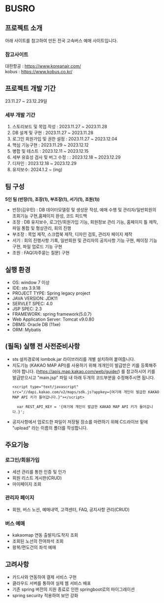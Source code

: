 # BUSRO
  
## 프로젝트 소개
아래 사이트를 참고하여 만든 전국 고속버스 예매 사이트입니다.  
### 참고사이트
대한항공 : https://www.koreanair.com/  
kobus : https://www.kobus.co.kr/  

## 프로젝트 개발 기간
23.11.27 ~ 23.12.29일
### 세부 개발 기간
1. 스토리보드 및 목업 작성 : 2023.11.27 ~ 2023.11.28  
2. DB 설계 및 구현 : 2023.11.27 ~ 2023.11.28  
3. 로그인 회원가입 및 권한 설정 : 2023.11.27 ~ 2023.12.04  
4. 핵심 기능구현 : 2023.11.29 ~ 2023.12.12  
5. 병합 및 테스트 : 2023.12.11 ~ 2023.12.15  
6. 세부 유효성 검사 및 버그 수정 : : 2023.12.18 ~ 2023.12.29  
7. 디자인 : 2023.12.18 ~ 2023.12.29  
8. 유지보수: 2024.1.2 ~ (ing)
 
## 팀 구성
**5인 팀 (반장(1), 조장(1), 부조장(1), 서기(1), 조원(1))**
* 반장(김우민) : DB 데이터모델링 및 생성문 작성, 예매 수행 및 관리자/일반회원의 조회기능 구현,홈페이지 완성, 코드 피드백
* 조장 : DB 유지보수, 로그인/회원가입 기능, 회원정보 관리 기능, 홈페이지 틀 제작, 파일 통합 및 형상관리, 회의 진행
* 부조장 : 목업 제작, 스크랩북 제작, 디자인 검토, 관리자 페이지 제작
* 서기 : 회의 진행사항 기록, 일반회원 및 관리자의 공지사항 기능 구현, 페이징 기능 구현, 파일 업로드 기능 구현
* 조원 : FAQ(자주묻는 질문) 구현

## 실행 환경
* OS: window 7 이상
* IDE: sts 3.9.18
* PROJECT TYPE: Spring legacy project
* JAVA VERSION: JDK11
* SERVLET SPEC: 4.0
* JSP SPEC: 2.3
* FRAMEWORK: spring framework(5.0.7)
* Web Application Server: Tomcat v9.0.80
* DBMS: Oracle DB (11xe)
* ORM: Mybatis

## (필독) 실행 전 사전준비사항
* sts 설치경로에 lombok.jar 라이브러리를 개별 설치하여 붙여줍니다.
* 지도기능 (KAKAO MAP API)를 사용하기 위해 개개인이 발급받은 키를 등록해주어야 합니다.
  (https://apis.map.kakao.com/web/guide/) 를 참고하시어 키를 발급받으시고 "main.jsp" 파일 내 아래 두개의 코드부분을 수정해주시면 됩니다.
  ```
  <script type="text/javascript" src="//dapi.kakao.com/v2/maps/sdk.js?appkey={여기에 개인이 발급한 KAKAO MAP API 키가 들어갑니다.}"></script>
  ```
  ```
	var REST_API_KEY = '{여기에 개인이 발급한 KAKAO MAP API 키가 들어갑니다.}';
  ```
* 공지사항에서 업로드한 파일이 저장될 장소를 마련하기 위해 C드라이브 밑에 "upload" 라는 이름의 폴더를 작성합니다.
## 주요기능
### 로그인/회원가입
* 세션 관리를 통한 인증 및 인가
* 회원 리스트 게시판(CRUD)
* 마이페이지 조회
### 관리자 페이지
* 회원, 버스 노선, 예매내역, 고객센터, FAQ, 공지사항 관리(CRUD)
### 버스 예매
* kakaomap 연동 출발지/도착지 조회
* 조회된 노선의 잔여좌석 조회
* 왕복/편도건의 좌석 예매

## 고려사항
* 카드사와 연동하여 결제 서비스 구현
* 클라우드 서버를 통하여 실제 웹 서비스 배포
* 기존 spring 버전의 지원 종료로 인한 springboot로의 마이그레이션
* spring security 적용하여 보안 강화
